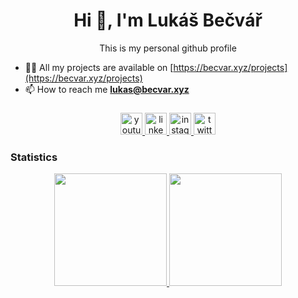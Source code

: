 <h1 align="center">Hi 👋, I'm Lukáš Bečvář</h1>
<p align="center">This is my personal github profile</p>

 - 👨‍💻 All my projects are available on [https://becvar.xyz/projects](https://becvar.xyz/projects)
 - 📫 How to reach me **lukas@becvar.xyz**

###
<div align="center">
  <a href="https://www.youtube.com/channel/UCcALaaQqdBlcR4-tGxavCvQ" target="_blank">
    <img src="https://img.shields.io/static/v1?message=Youtube&logo=youtube&label=&color=FF0000&logoColor=white&labelColor=&style=for-the-badge" height="35" alt="youtube logo"  />
  </a>
  <a href="https://www.linkedin.com/in/luk%C3%A1%C5%A1-be%C4%8Dv%C3%A1%C5%99-29900a204/" target="_blank">
    <img src="https://img.shields.io/static/v1?message=LinkedIn&logo=linkedin&label=&color=0077B5&logoColor=white&labelColor=&style=for-the-badge" height="35" alt="linkedin logo"  />
  </a>
  <a href="https://www.instagram.com/lordbecvold" target="_blank">
    <img src="https://img.shields.io/static/v1?message=Instagram&logo=instagram&label=&color=E4405F&logoColor=white&labelColor=&style=for-the-badge" height="35" alt="instagram logo"  />
  </a>
  <a href="https://twitter.com/lordbecvold" target="_blank">
    <img src="https://img.shields.io/static/v1?message=Twitter&logo=twitter&label=&color=1DA1F2&logoColor=white&labelColor=&style=for-the-badge" height="35" alt="twitter logo"  />
  </a>
</div>

### Statistics
<p align="center">
  <a href="https://github.com/lordbecvold">
    <img height="180em" src="https://github-readme-stats-eight-theta.vercel.app/api?username=lordbecvold&show_icons=true&theme=algolia&include_all_commits=true&count_private=true"/>
  </a>
  <a href="https://github.com/lordbecvold">
    <img height="180em" src="https://github-readme-stats-eight-theta.vercel.app/api/top-langs/?username=lordbecvold&layout=compact&langs_count=8&theme=algolia"/>
  </a>
</p>

